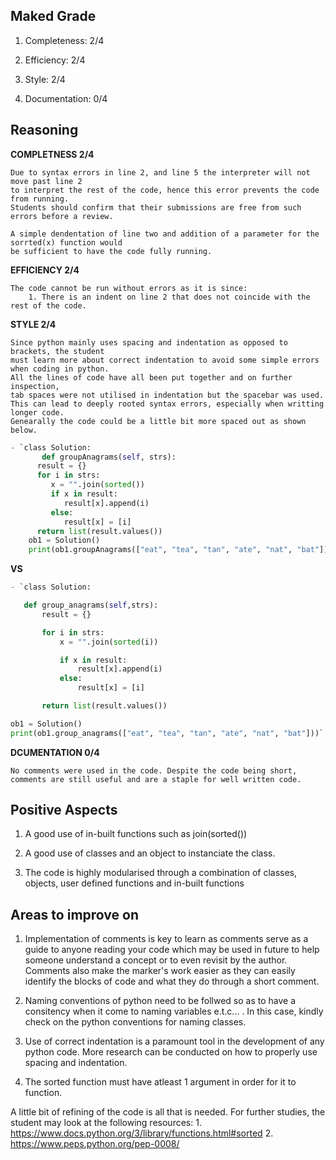 ## Maked Grade
1. Completeness: 2/4

2. Efficiency: 2/4

3. Style: 2/4

4. Documentation: 0/4

## Reasoning

**COMPLETNESS 2/4**

    Due to syntax errors in line 2, and line 5 the interpreter will not move past line 2 
    to interpret the rest of the code, hence this error prevents the code from running. 
    Students should confirm that their submissions are free from such errors before a review.
   
    A simple dendentation of line two and addition of a parameter for the sorrted(x) function would 
    be sufficient to have the code fully running.

**EFFICIENCY 2/4**

    The code cannot be run without errors as it is since:
        1. There is an indent on line 2 that does not coincide with the rest of the code.

**STYLE 2/4**

    Since python mainly uses spacing and indentation as opposed to brackets, the student 
    must learn more about correct indentation to avoid some simple errors when coding in python.
    All the lines of code have all been put together and on further inspection, 
    tab spaces were not utilised in indentation but the spacebar was used. 
    This can lead to deeply rooted syntax errors, especially when writting longer code.
    Genearally the code could be a little bit more spaced out as shown below.

```python
- `class Solution:
       def groupAnagrams(self, strs):
      result = {}
      for i in strs:
         x = "".join(sorted())
         if x in result:
            result[x].append(i)
         else:
            result[x] = [i]
      return list(result.values())
    ob1 = Solution()
    print(ob1.groupAnagrams(["eat", "tea", "tan", "ate", "nat", "bat"]))`
```

**VS**

 ```python
- `class Solution:

    def group_anagrams(self,strs):
        result = {}

        for i in strs:
            x = "".join(sorted(i))

            if x in result:
                result[x].append(i)
            else:
                result[x] = [i]

        return list(result.values())

ob1 = Solution()
print(ob1.group_anagrams(["eat", "tea", "tan", "ate", "nat", "bat"]))`
```

**DCUMENTATION 0/4**

    No comments were used in the code. Despite the code being short, 
    comments are still useful and are a staple for well written code.

## Positive Aspects
1. A good use of in-built functions such as join(sorted())

2. A good use of classes and an object to instanciate the class.

3. The code is highly modularised through a combination of classes, objects, user defined functions and in-built functions


## Areas to improve on
1. Implementation of comments is key to learn as comments serve as a guide to anyone reading your code which may be used in future to help someone understand a concept or to even revisit by the author. Comments also make the marker's work easier as they can easily identify the blocks of code and what they do through a short comment.

2. Naming conventions of python need to be follwed so as to have a consitency when it come to naming variables e.t.c... . In this case, kindly check on the python conventions for naming classes.

3. Use of correct indentation is a paramount tool in the development of any python code. More research can be conducted on how to properly use spacing and indentation.

4. The sorted function must have atleast 1 argument in order for it to function.

A little bit of refining of the code is all that is needed. For further studies, the student may look at the following resources:
    1. https://www.docs.python.org/3/library/functions.html#sorted
    2. https://www.peps.python.org/pep-0008/

